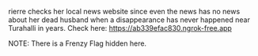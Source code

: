 rierre checks her local news website since even the news has no news about her dead husband when a disappearance has never happened near Turahalli in years. Check here: https://ab339efac830.ngrok-free.app

NOTE: There is a Frenzy Flag hidden here.